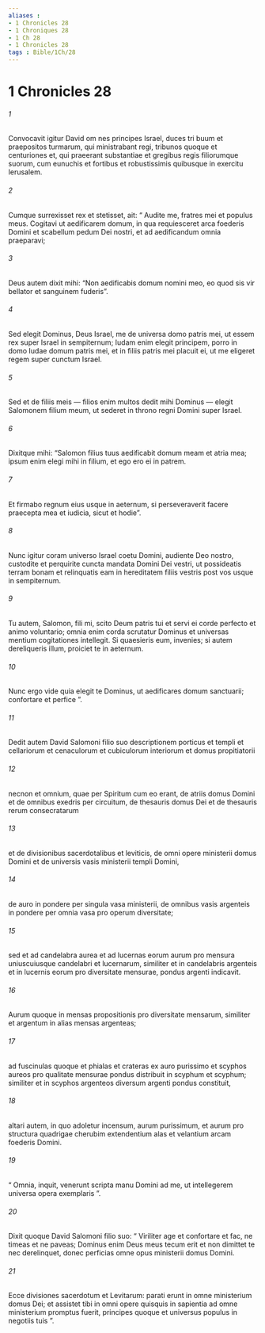 ```yaml
---
aliases : 
- 1 Chronicles 28
- 1 Chroniques 28
- 1 Ch 28
- 1 Chronicles 28
tags : Bible/1Ch/28
---
```


# 1 Chronicles 28

###### 1
Convocavit igitur David om nes principes Israel, duces tri buum et praepositos turmarum, qui ministrabant regi, tribunos quoque et centuriones et, qui praeerant substantiae et gregibus regis filiorumque suorum, cum eunuchis et fortibus et robustissimis quibusque in exercitu Ierusalem. 
###### 2
Cumque surrexisset rex et stetisset, ait: “ Audite me, fratres mei et populus meus. Cogitavi ut aedificarem domum, in qua requiesceret arca foederis Domini et scabellum pedum Dei nostri, et ad aedificandum omnia praeparavi; 
###### 3
Deus autem dixit mihi: “Non aedificabis domum nomini meo, eo quod sis vir bellator et sanguinem fuderis”. 
###### 4
Sed elegit Dominus, Deus Israel, me de universa domo patris mei, ut essem rex super Israel in sempiternum; Iudam enim elegit principem, porro in domo Iudae domum patris mei, et in filiis patris mei placuit ei, ut me eligeret regem super cunctum Israel. 
###### 5
Sed et de filiis meis — filios enim multos dedit mihi Dominus — elegit Salomonem filium meum, ut sederet in throno regni Domini super Israel. 
###### 6
Dixitque mihi: “Salomon filius tuus aedificabit domum meam et atria mea; ipsum enim elegi mihi in filium, et ego ero ei in patrem. 
###### 7
Et firmabo regnum eius usque in aeternum, si perseveraverit facere praecepta mea et iudicia, sicut et hodie”. 
###### 8
Nunc igitur coram universo Israel coetu Domini, audiente Deo nostro, custodite et perquirite cuncta mandata Domini Dei vestri, ut possideatis terram bonam et relinquatis eam in hereditatem filiis vestris post vos usque in sempiternum.
###### 9
Tu autem, Salomon, fili mi, scito Deum patris tui et servi ei corde perfecto et animo voluntario; omnia enim corda scrutatur Dominus et universas mentium cogitationes intellegit. Si quaesieris eum, invenies; si autem dereliqueris illum, proiciet te in aeternum. 
###### 10
Nunc ergo vide quia elegit te Dominus, ut aedificares domum sanctuarii; confortare et perfice ”.
###### 11
Dedit autem David Salomoni filio suo descriptionem porticus et templi et cellariorum et cenaculorum et cubiculorum interiorum et domus propitiatorii 
###### 12
necnon et omnium, quae per Spiritum cum eo erant, de atriis domus Domini et de omnibus exedris per circuitum, de thesauris domus Dei et de thesauris rerum consecratarum 
###### 13
et de divisionibus sacerdotalibus et leviticis, de omni opere ministerii domus Domini et de universis vasis ministerii templi Domini, 
###### 14
de auro in pondere per singula vasa ministerii, de omnibus vasis argenteis in pondere per omnia vasa pro operum diversitate; 
###### 15
sed et ad candelabra aurea et ad lucernas eorum aurum pro mensura uniuscuiusque candelabri et lucernarum, similiter et in candelabris argenteis et in lucernis eorum pro diversitate mensurae, pondus argenti indicavit. 
###### 16
Aurum quoque in mensas propositionis pro diversitate mensarum, similiter et argentum in alias mensas argenteas; 
###### 17
ad fuscinulas quoque et phialas et crateras ex auro purissimo et scyphos aureos pro qualitate mensurae pondus distribuit in scyphum et scyphum; similiter et in scyphos argenteos diversum argenti pondus constituit, 
###### 18
altari autem, in quo adoletur incensum, aurum purissimum, et aurum pro structura quadrigae cherubim extendentium alas et velantium arcam foederis Domini. 
###### 19
“ Omnia, inquit, venerunt scripta manu Domini ad me, ut intellegerem universa opera exemplaris ”.
###### 20
Dixit quoque David Salomoni filio suo: “ Viriliter age et confortare et fac, ne timeas et ne paveas; Dominus enim Deus meus tecum erit et non dimittet te nec derelinquet, donec perficias omne opus ministerii domus Domini. 
###### 21
Ecce divisiones sacerdotum et Levitarum: parati erunt in omne ministerium domus Dei; et assistet tibi in omni opere quisquis in sapientia ad omne ministerium promptus fuerit, principes quoque et universus populus in negotiis tuis ”.
